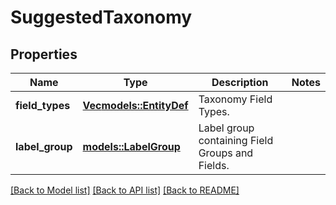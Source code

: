 # SuggestedTaxonomy

## Properties

Name | Type | Description | Notes
------------ | ------------- | ------------- | -------------
**field_types** | [**Vec<models::EntityDef>**](EntityDef.md) | Taxonomy Field Types. | 
**label_group** | [**models::LabelGroup**](LabelGroup.md) | Label group containing Field Groups and Fields. | 

[[Back to Model list]](../README.md#documentation-for-models) [[Back to API list]](../README.md#documentation-for-api-endpoints) [[Back to README]](../README.md)


